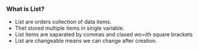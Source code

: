 ### What is List?
- List are orders collection of data items.
- Thet stored multiple items in single variable.
- List items are saparated by commas and clased wo=ith square brackets
- List are changeable means we can change after creation.
